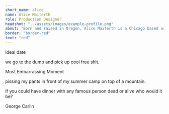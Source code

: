 ```yaml
---
short_name: alice
name: Alice Maiterth
role: Production Designer
headshot: "../assets/images/example-profile.png"
about: "Born and raised in Oregon, Alice Maiterth is a Chicago based art director, comedian, and writer. She likes to make the “psycho films” her mom told her to stop making and loves to play in the trash @gaarbitch"
border: "border-red"
text: "red"
---
```

<p class="question">Ideal date </p>

<p class="answer">we go to the dump and pick up cool free shit. </p>
 
<p class="question">Most Embarrassing Moment</p>

<p class="answer">pissing my pants in front of my summer camp on top of a mountain. </p>
 
<p class="question">If you could have dinner with any famous person dead or alive who would it be?</p>

<p class="answer">George Carlin</p>